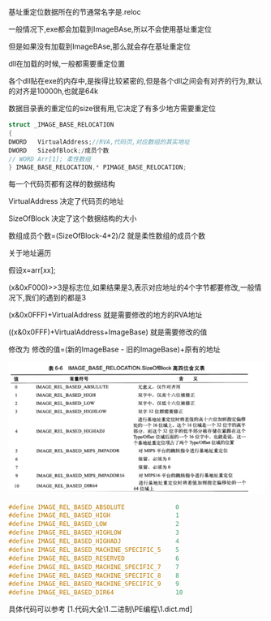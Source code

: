 

基址重定位数据所在的节通常名字是.reloc

一般情况下,exe都会加载到ImageBAse,所以不会使用基址重定位

但是如果没有加载到ImageBAse,那么就会存在基址重定位



dll在加载的时候,一般都需要重定位置

各个dll贴在exe的内存中,是挨得比较紧密的,但是各个dll之间会有对齐的行为,默认的对齐是10000h,也就是64k

数据目录表的重定位的size很有用,它决定了有多少地方需要重定位



```c
struct _IMAGE_BASE_RELOCATION
{
DWORD   VirtualAddress;//RVA,代码页,对应数组的其实地址
DWORD   SizeOfBlock;/成员个数
// WORD	Arr[1]; 柔性数组
} IMAGE_BASE_RELOCATION,* PIMAGE_BASE_RELOCATION;
```

每一个代码页都有这样的数据结构

VirtualAddress 决定了代码页的地址

SizeOfBlock 决定了这个数据结构的大小

数组成员个数=(SizeOfBlock-4*2)/2 就是柔性数组的成员个数



关于地址遍历

假设x=arr[xx];

(x&0xF000)>>3是标志位,如果结果是3,表示对应地址的4个字节都要修改,一般情况下,我们的遇到的都是3

(x&0x0FFF)+VirtualAddress 就是需要修改的地方的RVA地址

((x&0x0FFF)+VirtualAddress+ImageBase) 就是需要修改的值

修改为 修改的值=(新的ImageBase - 旧的ImageBase)+原有的地址



![Untitled](img/7dd3496d4e184434a98edc11de043e96Untitled10.png)

```c
#define IMAGE_REL_BASED_ABSOLUTE              0
#define IMAGE_REL_BASED_HIGH                  1
#define IMAGE_REL_BASED_LOW                   2
#define IMAGE_REL_BASED_HIGHLOW               3
#define IMAGE_REL_BASED_HIGHADJ               4
#define IMAGE_REL_BASED_MACHINE_SPECIFIC_5    5
#define IMAGE_REL_BASED_RESERVED              6
#define IMAGE_REL_BASED_MACHINE_SPECIFIC_7    7
#define IMAGE_REL_BASED_MACHINE_SPECIFIC_8    8
#define IMAGE_REL_BASED_MACHINE_SPECIFIC_9    9
#define IMAGE_REL_BASED_DIR64                 10
```



具体代码可以参考 [1.代码大全\1.二进制\PE编程\1.dict.md]



